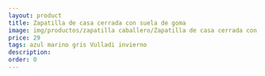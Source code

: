 ```yaml
---
layout: product
title: Zapatilla de casa cerrada con suela de goma
image: img/productos/zapatilla caballero/Zapatilla de casa cerrada con suela de goma=29=azul marino gris Vulladi invierno.webp
price: 29
tags: azul marino gris Vulladi invierno
description: 
order: 0
---
```

